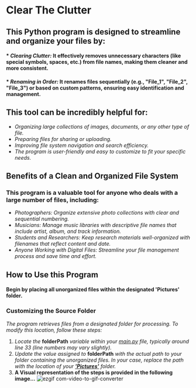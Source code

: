 # Clear The Clutter

## This Python program is designed to streamline and organize your files by:
#### * *Clearing Clutter:* It effectively removes unnecessary characters (like special symbols, spaces, etc.) from file names, making them cleaner and more consistent.
#### * *Renaming in Order:* It renames files sequentially (e.g., "File_1", "File_2", "File_3") or based on custom patterns, ensuring easy identification and management.

## This tool can be incredibly helpful for:
* *Organizing large collections of images, documents, or any other type of file.* <br>
* *Preparing files for sharing or uploading.*<br>
* *Improving file system navigation and search efficiency.*<br>
* *The program is user-friendly and easy to customize to fit your specific needs.*<br>

## Benefits of a Clean and Organized File System
### This program is a valuable tool for anyone who deals with a large number of files, including:
* *Photographers: Organize extensive photo collections with clear and sequential numbering.*
* *Musicians: Manage music libraries with descriptive file names that include artist, album, and track information.*
* *Students and Researchers: Keep research materials well-organized with filenames that reflect content and date.*
* *Anyone Working with Digital Files: Streamline your file management process and save time and effort.*

## How to Use this Program
#### Begin by placing all unorganized files within the designated 'Pictures' folder.
### Customizing the Source Folder
*The program retrieves files from a designated folder for processing. To modify this location, follow these steps:*
1. *Locate the* <b>folderPath</b> *variable within your <ins>main.py</ins> file, typically around line 33 (line numbers may vary slightly).*
2. *Update the value assigned to* <b>folderPath</b> *with the actual path to your folder containing the unorganized files. In your case, replace the path with the location of your <ins><b>'Pictures'</b></ins> folder.*
3.  <b>A Visual representation of the steps is provided in the following image...</b>
![ezgif com-video-to-gif-converter](https://github.com/user-attachments/assets/047446c6-e029-44e5-a48a-2e87a9056b51)
